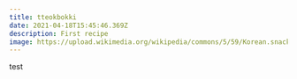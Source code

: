 ```yaml
---
title: tteokbokki
date: 2021-04-18T15:45:46.369Z
description: First recipe
image: https://upload.wikimedia.org/wikipedia/commons/5/59/Korean.snack-Tteokbokki-01.jpg
---
```

test